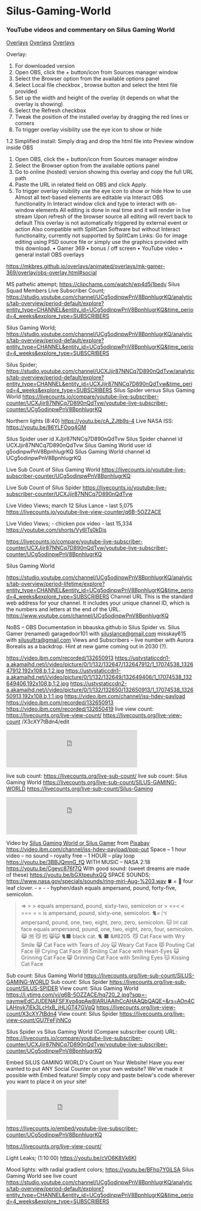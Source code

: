 # Silus-Gaming-World

### YouTube videos and commentary on Silus Gaming World
[Overlays](https://mkbres.github.io/overlays/index.html)
[Overlays](https://mkbres.github.io/overlays/bottom/overlays/mk-bottom01.html)
[Overlays](https://mkbres.github.io/overlays/animated/overlays/mk-gamer-369/index.html)

Overlay:
1. For downloaded version
1.	Open OBS, click the + button/icon from Sources manager window
2.	Select the Browser option from the available options panel
3.	Select Local file checkbox , browse button and select the html file provided
4.	Set up the width and height of the overlay (it depends on what the overlay is showing)
5.	Select the Refresh checkbox
6.	Tweak the position of the installed overlay by dragging the red lines or corners
7.	To trigger overlay visibility use the eye icon to show or hide

1.2 Simplified install:
Simply drag and drop the html file into Preview window inside OBS
1.	Open OBS, click the + button/icon from Sources manager window
2.	Select the Browser option from the available options panel
3.	Go to online (hosted) version showing this overlay and copy the full URL path
4.	Paste the URL in related field on OBS and click Apply.
5.	To trigger overlay visibility use the eye icon to show or hide
How to use
Almost all text-based elements are editable via Interact OBS functionality
In Interact window click and type to interact with on-window elements
All editing is done in real time and it will render in live stream
Upon refresh of the browser source all editing will revert back to default
This overlay is not automatically triggered by external event or action
Also compatible with SplitCam Software but without Interact functionality, currently not supported by SplitCam
Links:
Go for image editing using PSD source file or simply use the graphics provided with this download.
•	Gamer 369
•	bonus / off screen
•	YouTube video
•	general install OBS overlays

https://mkbres.github.io/overlays/animated/overlays/mk-gamer-369/overlay/obs-overlay.html#social

MS pathetic attempt;
https://clipchamp.com/watch/wp4d5j1bedv
Silus Squad Members Live Subscriber Count;
https://studio.youtube.com/channel/UCg5odinpwPnV8BpnhlugrKQ/analytics/tab-overview/period-default/explore?entity_type=CHANNEL&entity_id=UCg5odinpwPnV8BpnhlugrKQ&time_period=4_weeks&explore_type=SUBSCRIBERS

Silus Gaming World;
https://studio.youtube.com/channel/UCg5odinpwPnV8BpnhlugrKQ/analytics/tab-overview/period-default/explore?entity_type=CHANNEL&entity_id=UCg5odinpwPnV8BpnhlugrKQ&time_period=4_weeks&explore_type=SUBSCRIBERS

Silus Spider;
https://studio.youtube.com/channel/UCXJjir87NNCq7D890nQdTvw/analytics/tab-overview/period-default/explore?entity_type=CHANNEL&entity_id=UCXJjir87NNCq7D890nQdTvw&time_period=4_weeks&explore_type=SUBSCRIBERS
Silus Spider versus Silus Gaming World
https://livecounts.io/compare/youtube-live-subscriber-counter/UCXJjir87NNCq7D890nQdTvw/youtube-live-subscriber-counter/UCg5odinpwPnV8BpnhlugrKQ

Northern lights (8:40)
https://youtu.be/cA_ZJtb9s-4
Live NASA ISS:
https://youtu.be/86YLFOog4GM
 

Silus Spider user id
XJjir87NNCq7D890nQdTvw
Silus Spider channel id
UCXJjir87NNCq7D890nQdTvw
Silus Gaming World user id
g5odinpwPnV8BpnhlugrKQ
Silus Gaming World channel id
UCg5odinpwPnV8BpnhlugrKQ

Live Sub Count of Silus Gaming World
https://livecounts.io/youtube-live-subscriber-counter/UCg5odinpwPnV8BpnhlugrKQ

Live Sub Count of Silus Spider
https://livecounts.io/youtube-live-subscriber-counter/UCXJjir87NNCq7D890nQdTvw

Live Video Views; march 12 Silus Lance – last 5,075
https://livecounts.io/youtube-live-view-counter/q6B-5OZZACE


Live Video Views; - chicken pox video - last 15,334
https://youtube.com/shorts/Vy6lTs0kDjs
 
https://livecounts.io/compare/youtube-live-subscriber-counter/UCXJjir87NNCq7D890nQdTvw/youtube-live-subscriber-counter/UCg5odinpwPnV8BpnhlugrKQ

 

Silus Gaming World



 
https://studio.youtube.com/channel/UCg5odinpwPnV8BpnhlugrKQ/analytics/tab-overview/period-lifetime/explore?entity_type=CHANNEL&entity_id=UCg5odinpwPnV8BpnhlugrKQ&time_period=4_weeks&explore_type=SUBSCRIBERS
Channel URL
This is the standard web address for your channel. It includes your unique channel ID, which is the numbers and letters at the end of the URL. 
https://www.youtube.com/channel/UCg5odinpwPnV8BpnhlugrKQ

 
NoBS – OBS Documentation in bbauska.github.io
Silus Spider vs. Silus Gamer (renamed)
garagedoor101 with siluslance@gmail.com
misskay615 with silusultra@gmail.com
Views and Subscribers – live number with Aurora Borealis as a backdrop.
Hint at new game coming out in 2030 (?).

https://video.ibm.com/recorded/132650913
https://ustvstaticcdn1-a.akamaihd.net/i/video/picture/0/1/132/132647/132647912/1_17074538_132647912,192x108,b,1:2.jpg
https://ustvstaticcdn1-a.akamaihd.net/i/video/picture/0/1/132/132649/132649406/1_17074538_132649406,192x108,b,1:2.jpg
https://ustvstaticcdn2-a.akamaihd.net/i/video/picture/0/1/132/132650/132650913/1_17074538_132650913,192x108,b,1:1.jpg
https://video.ibm.com/channel/iss-hdev-payload
https://video.ibm.com/recorded/132650913
https://video.ibm.com/recorded/132650419
live view count:
https://livecounts.org/live-view-count/
https://livecounts.org/live-view-count /X3cXY7tBdn4/edit
<iframe height="100px" width="350px" frameborder="0" src="https://livecounts.org/live-view-count/" allowfullscreen></iframe>

live sub count:
https://livecounts.org/live-sub-count/
live sub count: Silus Gaming World
https://livecounts.org/live-sub-count/SILUS-GAMING-WORLD
https://livecounts.org/live-sub-count/Silus-Gaming
<iframe height="100px" width="350px" frameborder="0" src="https://livecounts.org/live-sub-count/Silus-Gaming" allowfullscreen></iframe>

Video by <a href="https://pixabay.com/users/streamrender-8853918/?utm_source=link-attribution&amp;utm_medium=referral&amp;utm_campaign=video&amp;utm_content=25102">Silus Gaming World or Silus Gamer</a> from <a href="https://pixabay.com//?utm_source=link-attribution&amp;utm_medium=referral&amp;utm_campaign=video&amp;utm_content=25102">Pixabay</a>
https://video.ibm.com/channel/iss-hdev-payload/pop-out
Space – 1 hour video – no sound – royalty free – 1 HOUR – play loop
https://youtu.be/3BBJQmnG_fQ
WITH MUSIC – NASA  2:18
https://youtu.be/Cgeyc876f7Q
With good sound: (sweet dreams are made of these)
https://youtu.be/bGXtpeuhxGQ
SPACE SOUNDS;
https://www.nasa.gov/specials/sounds/ring-miri-Aug-%203.wav
🍀 = &#12780; four leaf clover.
‐ = &#45; 			- hyphen/dash equals ampersand, pound, forty-five, semicolon.
>=&gt; &#62;		> equals ampersand, pound, sixty-two, semicolon or &gt;
<=&lt; &#60;		
==&equals; &#61; 		= is ampersand, pound, sixty-one, semicolon.
🐈= &#12800; ampersand, pound, one, two, eight, zero, zero, semicolon.
🐱 &#12804; cat face equals ampersand, pound, one, two, eight, zero, four, semicolon.
😹 &#12856;
😼 &#12857;
😸&#128576;
🐈‍⬛ black cat. &#128008; &#11035; &#8205.
😼 Cat Face with Wry Smile
😹 Cat Face with Tears of Joy
🙀 Weary Cat Face
😾 Pouting Cat Face
😿 Crying Cat Face
😻 Smiling Cat Face with Heart-Eyes
😺 Grinning Cat Face
😸 Grinning Cat Face with Smiling Eyes
😽 Kissing Cat Face

Sub count: Silus Gaming World
https://livecounts.org/live-sub-count/SILUS-GAMING-WORLD
Sub count: Silus Spider
https://livecounts.org/live-sub-count/SILUS-SPIDER
View count: Silus Gaming World
https://i.ytimg.com/vi/q6B-5OZZACE/hq720_2.jpg?sqp=-oaymwEdCJUDENAFSFXyq4qpAw8IARUAAIhCcAHAAQbQAQE=&rs=AOn4CLAHnyk7lEk3LcHxB_jHLjGT47GVqQ
https://livecounts.org/live-view-count/X3cXY7tBdn4
View count: Silus Spider
https://livecounts.org/live-view-count/GU7FeFjhNCo

Silus Spider vs Silus Gaming World (Compare subscriber count) URL:
https://livecounts.io/compare/youtube-live-subscriber-counter/UCXJjir87NNCq7D890nQdTvw/youtube-live-subscriber-counter/UCg5odinpwPnV8BpnhlugrKQ

Embed SILUS GAMING WORLD's Count on Your Website!
Have you ever wanted to put ANY Social Counter on your own website? We've made it possible with Embed feature!
Simply copy and paste below's code wherever you want to place it on your site!
<iframe height="80px" width="300px" frameborder="0" src=https://livecounts.io/embed/youtube-live-subscriber-counter/UCg5odinpwPnV8BpnhlugrKQ style="border: 0; width:300px; height:80px;"></iframe>

https://livecounts.io/embed/youtube-live-subscriber-counter/UCg5odinpwPnV8BpnhlugrKQ

https://livecounts.org/live-view-count/

Light Leaks; (1:10:00)
https://youtu.be/cVO6K8Vk6KI

Mood lights: with radial gradient colors;
https://youtu.be/BFhp7Y0iLSA
Silus Gaming World see live count
https://studio.youtube.com/channel/UCg5odinpwPnV8BpnhlugrKQ/analytics/tab-overview/period-default/explore?entity_type=CHANNEL&entity_id=UCg5odinpwPnV8BpnhlugrKQ&time_period=4_weeks&explore_type=SUBSCRIBERS

